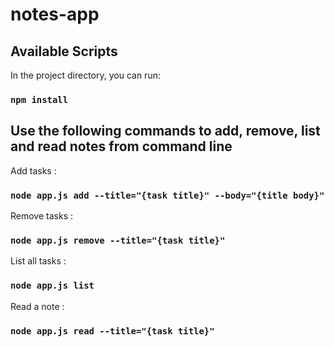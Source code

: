 # notes-app

## Available Scripts

In the project directory, you can run:

### `npm install`

## Use the following commands to add, remove, list and read notes from command line

Add tasks : 
 ### `node app.js add --title="{task title}" --body="{title body}"`
 
Remove tasks :
  ### `node app.js remove --title="{task title}"`
  
List all tasks :
  ### `node app.js list`
 
Read a note :
  ### `node app.js read --title="{task title}"`
